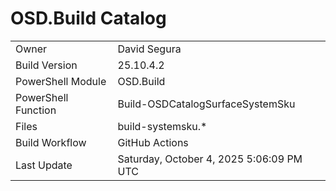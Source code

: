 ﻿# OSD.Build Catalog

| | |
|-|-|
| Owner | David Segura |
| Build Version | 25.10.4.2 |
| PowerShell Module | OSD.Build |
| PowerShell Function | Build-OSDCatalogSurfaceSystemSku |
| Files | build-systemsku.* |
| Build Workflow | GitHub Actions |
| Last Update | Saturday, October 4, 2025 5:06:09 PM UTC |
